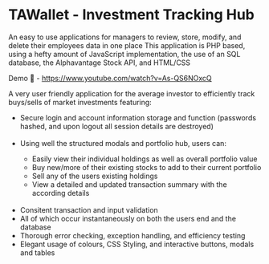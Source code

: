 # TAWallet - Investment Tracking Hub

An easy to use applications for managers to review, store, modify, and delete their employees data in one place
This application is PHP based, using a hefty amount of JavaScript implementation, the use of an SQL database, the Alphavantage Stock API, and HTML/CSS

Demo 🎥 - https://www.youtube.com/watch?v=As-QS6NOxcQ

A very user friendly application for the average investor to efficiently track buys/sells of market investments featuring:
<ul>
  <li> Secure login and account information storage and function (passwords hashed, and upon logout all session details are destroyed)</li>
  <br>
  <li> Using well the structured modals and portfolio hub, users can:</li>
  <ul>
    <li> Easily view their individual holdings as well as overall portfolio value</li>
    <li> Buy new/more of their existing stocks to add to their current portfolio</li>
    <li> Sell any of the users existing holdings</li></li>
    <li> View a detailed and updated transaction summary with the according details</li>
  </ul>
  <br>
  <li> Consitent transaction and input validation</li>
  <li> All of which occur instantaneously on both the users end and the database</li>
  <li> Thorough error checking, exception handling, and efficiency testing</li>
  <li> Elegant usage of colours, CSS Styling, and interactive buttons, modals and tables
</ul><br>
